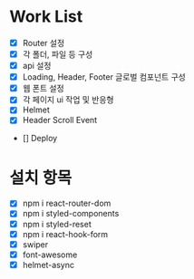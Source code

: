 # Work List

- [x] Router 설정
- [x] 각 폴더, 파일 등 구성
- [x] api 설정
- [x] Loading, Header, Footer 글로벌 컴포넌트 구성
- [x] 웹 폰트 설정
- [x] 각 페이지 ui 작업 및 반응형
- [x] Helmet
- [x] Header Scroll Event
- [] Deploy

# 설치 항목

- [x] npm i react-router-dom
- [x] npm i styled-components
- [x] npm i styled-reset
- [x] npm i react-hook-form
- [x] swiper
- [x] font-awesome
- [x] helmet-async
